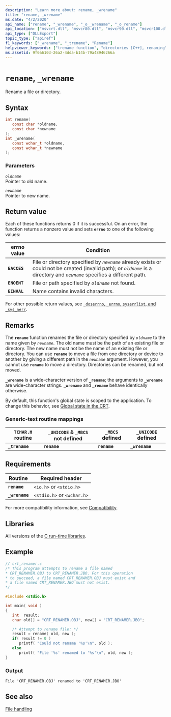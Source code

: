 ```yaml
---
description: "Learn more about: rename, _wrename"
title: "rename, _wrename"
ms.date: "4/2/2020"
api_name: ["rename", "_wrename", "_o__wrename", "_o_rename"]
api_location: ["msvcrt.dll", "msvcr80.dll", "msvcr90.dll", "msvcr100.dll", "msvcr100_clr0400.dll", "msvcr110.dll", "msvcr110_clr0400.dll", "msvcr120.dll", "msvcr120_clr0400.dll", "ucrtbase.dll", "api-ms-win-crt-filesystem-l1-1-0.dll", "api-ms-win-crt-private-l1-1-0.dll"]
api_type: ["DLLExport"]
topic_type: ["apiref"]
f1_keywords: ["_wrename", "_trename", "Rename"]
helpviewer_keywords: ["trename function", "directories [C++], renaming", "renaming directories", "names [C++], changing file", "_trename function", "rename function", "wrename function", "files [C++], renaming", "_wrename function", "names [C++], changing directory", "renaming files"]
ms.assetid: 9f0a6103-26a2-4dda-b14b-79a48946266a
---
```

# `rename`, `_wrename`

Rename a file or directory.

## Syntax

```C
int rename(
   const char *oldname,
   const char *newname
);
int _wrename(
   const wchar_t *oldname,
   const wchar_t *newname
);
```

### Parameters

*`oldname`*<br/>
Pointer to old name.

*`newname`*<br/>
Pointer to new name.

## Return value

Each of these functions returns 0 if it is successful. On an error, the function returns a nonzero value and sets **`errno`** to one of the following values:

|errno value|Condition|
|-|-|
| **`EACCES`** | File or directory specified by *`newname`* already exists or could not be created (invalid path); or *`oldname`* is a directory and *`newname`* specifies a different path. |
| **`ENOENT`** | File or path specified by *`oldname`* not found. |
| **`EINVAL`** | Name contains invalid characters. |

For other possible return values, see [`_doserrno`, `_errno`, `syserrlist`, and `_sys_nerr`](../errno-doserrno-sys-errlist-and-sys-nerr.md).

## Remarks

The **`rename`** function renames the file or directory specified by *`oldname`* to the name given by *`newname`*. The old name must be the path of an existing file or directory. The new name must not be the name of an existing file or directory. You can use **`rename`** to move a file from one directory or device to another by giving a different path in the *`newname`* argument. However, you cannot use **`rename`** to move a directory. Directories can be renamed, but not moved.

**`_wrename`** is a wide-character version of **`_rename`**; the arguments to **`_wrename`** are wide-character strings. **`_wrename`** and **`_rename`** behave identically otherwise.

By default, this function's global state is scoped to the application. To change this behavior, see [Global state in the CRT](../global-state.md).

### Generic-text routine mappings

|`TCHAR.H` routine|`_UNICODE` & `_MBCS` not defined|`_MBCS` defined|`_UNICODE` defined|
|---------------------|------------------------------------|--------------------|-----------------------|
|**`_trename`**|**`rename`**|**`rename`**|**`_wrename`**|

## Requirements

|Routine|Required header|
|-------------|---------------------|
|**`rename`**|`<io.h>` or `<stdio.h>`|
|**`_wrename`**|`<stdio.h>` or `<wchar.h>`|

For more compatibility information, see [Compatibility](../compatibility.md).

## Libraries

All versions of the [C run-time libraries](../crt-library-features.md).

## Example

```C
// crt_renamer.c
/* This program attempts to rename a file named
* CRT_RENAMER.OBJ to CRT_RENAMER.JBO. For this operation
* to succeed, a file named CRT_RENAMER.OBJ must exist and
* a file named CRT_RENAMER.JBO must not exist.
*/

#include <stdio.h>

int main( void )
{
   int  result;
   char old[] = "CRT_RENAMER.OBJ", new[] = "CRT_RENAMER.JBO";

   /* Attempt to rename file: */
   result = rename( old, new );
   if( result != 0 )
      printf( "Could not rename '%s'\n", old );
   else
      printf( "File '%s' renamed to '%s'\n", old, new );
}
```

### Output

```Output
File 'CRT_RENAMER.OBJ' renamed to 'CRT_RENAMER.JBO'
```

## See also

[File handling](../file-handling.md)
